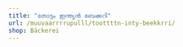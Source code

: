 ```yaml
---
title: "തോട്ടം ഇന്ത്യൻ ബേക്കറി"
url: /muuvaarrrrupulll/toottttn-inty-beekkrri/
shop: Bäckerei
---
```

